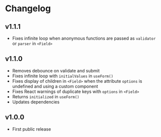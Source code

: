 # Changelog

## v1.1.1
- Fixes infinite loop when anonymous functions are passed as `validator` or `parser` in `<Field>`

## v1.1.0
- Removes debounce on validate and submit
- Fixes infinite loop with `initialValues` in `useForm()`
- Fixes display of children in `<Field>` when the attribute `options` is undefined and using a custom component
- Fixes React warnings of duplicate keys with `options` in `<Field>`
- Returns `initialized` in `useForm()`
- Updates dependencies

## v1.0.0
- First public release
